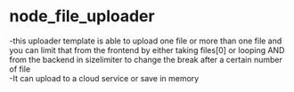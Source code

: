 # node_file_uploader
-this uploader template is able to upload one file or more than one file and you can limit that from the frontend by either taking files[0] or looping AND from the backend in sizelimiter to change the break after a certain number of file \
-It can upload to a cloud service or save in memory